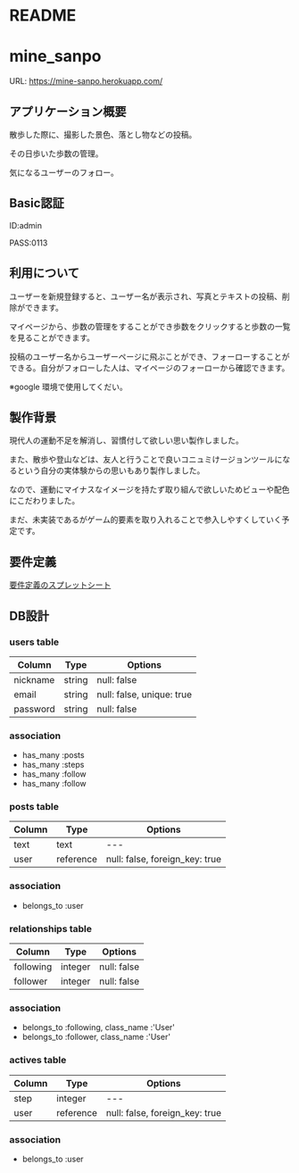# README
# mine_sanpo
URL: https://mine-sanpo.herokuapp.com/

## アプリケーション概要
散歩した際に、撮影した景色、落とし物などの投稿。 

その日歩いた歩数の管理。 

気になるユーザーのフォロー。 

## Basic認証
ID:admin 

PASS:0113

## 利用について
ユーザーを新規登録すると、ユーザー名が表示され、写真とテキストの投稿、削除ができます。 

マイページから、歩数の管理をすることができ歩数をクリックすると歩数の一覧を見ることができます。 

投稿のユーザー名からユーザーページに飛ぶことができ、フォーローすることができる。自分がフォローした人は、マイページのフォーローから確認できます。

※google 環境で使用してくだい。


## 製作背景
現代人の運動不足を解消し、習慣付して欲しい思い製作しました。 

また、散歩や登山などは、友人と行うことで良いコニュミけージョンツールになるという自分の実体験からの思いもあり製作しました。 

なので、運動にマイナスなイメージを持たず取り組んで欲しいためビューや配色にこだわりました。 

まだ、未実装であるがゲーム的要素を取り入れることで参入しやすくしていく予定です。 

## 要件定義
[要件定義のスプレットシート](https://docs.google.com/spreadsheets/d/1GhmgjHPcO_fbAHJPb_TEfYqrB5owMXZHWTDQNK9EAK0/edit?usp=sharing)

## DB設計
### users table
|Column|Type|Options|
|------|----|-------|
|nickname|string|null: false|
|email|string|null: false, unique: true|
|password|string|null: false|

### association 
- has_many :posts
- has_many :steps
- has_many :follow
- has_many :follow

### posts table
|Column|Type|Options|
|------|----|-------|
|text|text|---|
|user|reference|null: false, foreign_key: true|

### association
- belongs_to :user

### relationships table
|Column|Type|Options|
|------|----|-------|
|following|integer|null: false|
|follower|integer|null: false|

### association 
- belongs_to :following, class_name :'User'
- belongs_to :follower, class_name :'User'

### actives table
|Column|Type|Options|
|------|----|-------|
|step|integer|---|
|user|reference|null: false, foreign_key: true|

### association
- belongs_to :user
